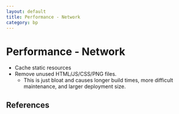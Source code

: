 ```yaml
---
layout: default
title: Performance - Network
category: bp
---
```


# Performance - Network

- Cache static resources
- Remove unused HTML/JS/CSS/PNG files.
	- This is just bloat and causes longer build times, more difficult maintenance, and larger deployment size.


## References


<!-- =====[ Keep all links inline.  It will make breaking up docs easier ]===== -->

